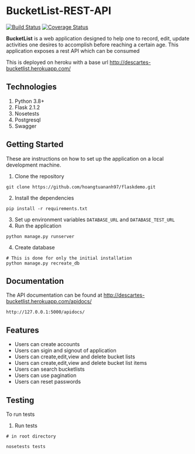 # BucketList-REST-API
[![Build Status](https://travis-ci.org/Descartess/BucketList-REST-API.svg?branch=master)](https://travis-ci.org/Descartess/BucketList-REST-API)
[![Coverage Status](https://coveralls.io/repos/github/Descartess/BucketList-REST-API/badge.svg?branch=master)](https://coveralls.io/github/Descartess/BucketList-REST-API?branch=master)


**BucketList** is a web application designed to help one to record, edit, update activities one desires to accomplish before reaching a certain age. This application exposes a rest API which can be consumed

This is deployed on heroku with a base url http://descartes-bucketlist.herokuapp.com/

## Technologies
1. Python 3.8+
2. Flask 2.1.2
3. Nosetests
4. Postgresql
5. Swagger


## Getting Started
These are instructions on how to set up the application on a local development machine.

1. Clone the repository
```
git clone https://github.com/hoangtuananh97/flaskdemo.git
```
2. Install the dependencies
```
pip install -r requirements.txt
```
3. Set up environment variables `DATABASE_URL`  and  `DATABASE_TEST_URL`
3. Run the application
```
python manage.py runserver
```
4. Create database
```
# This is done for only the initial installation
python manage.py recreate_db
```

## Documentation
The API documentation can be found at http://descartes-bucketlist.herokuapp.com/apidocs/
```
http://127.0.0.1:5000/apidocs/
```
## Features
* Users can create accounts
* Users can sigin and signout of application
* Users can create,edit,view and delete bucket lists
* Users can create,edit,view and delete bucket list items
* Users can search bucketlists
* Users can use pagination
* Users can reset passwords

## Testing
To run tests
1. Run tests
```
# in root directory

nosetests tests
```
